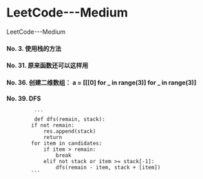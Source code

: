 # LeetCode---Medium
LeetCode---Medium
#### No. 3.  使用栈的方法
#### No. 31. 原来函数还可以这样用
#### No. 36. 创建二维数组： a = [[[0] for _ in range(3)] for _ in range(3)]
#### No. 39. DFS
             ```
             def dfs(remain, stack):
            if not remain:
                res.append(stack)
                return 
            for item in candidates:
                if item > remain:
                    break
                elif not stack or item >= stack[-1]:
                    dfs(remain - item, stack + [item])
            ```
